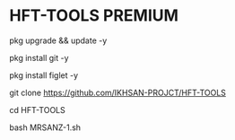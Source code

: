 # HFT-TOOLS PREMIUM 

pkg upgrade && update -y

pkg install git -y

pkg install figlet -y

git clone https://github.com/IKHSAN-PROJCT/HFT-TOOLS

cd HFT-TOOLS

bash MRSANZ-1.sh
